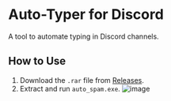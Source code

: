 # Auto-Typer for Discord

A tool to automate typing in Discord channels.

## How to Use
1. Download the `.rar` file from [Releases](#).
2. Extract and run `auto_spam.exe`.
![image](https://github.com/user-attachments/assets/b895887d-6e59-4ddf-b397-22d3e28e3c45)
